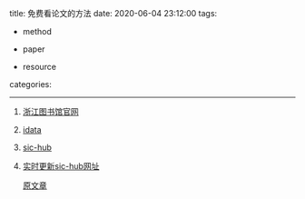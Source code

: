 title: 免费看论文的方法
date: 2020-06-04 23:12:00
tags: 

- method

- paper

- resource

categories:

---
1. [浙江图书馆官网](http://zjisa.zjlib.cn/)

1. [idata](https://www.cn-ki.net/)

2. [sic-hub](https://sci-hub.tw/)

3. [实时更新sic-hub网址](http://tool.yovisun.com/scihub/)

	
	
	[原文章](https://mp.weixin.qq.com/s/CzHuDM1m083IEmkGxkP6Gg)
	
	
